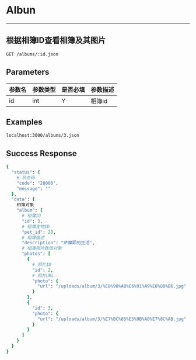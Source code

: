 # Albun
---
## 根据相簿ID查看相簿及其图片

```
GET /albums/:id.json
```

## Parameters

|参数名|参数类型|是否必填|参数描述|
|-----|--------|-------|--------|
|id|int|Y|相簿id|

## Examples
```
localhost:3000/albums/3.json

```

## Success Response
```ruby
{
  "status": {
    # 状态码
    "code": "20000",
    "message": ""
  },
  "data": {
    相簿对象
    "album": {
      # 相簿ID
      "id": 3,
      # 相簿宠物ID
      "pet_id": 20,
      # 相簿描述
      "description": "萨摩耶的生活",
      # 相簿相片数组对象
      "photos": [
        {
          # 照片ID
          "id": 2,
          # 照片URL
          "photo": {
            "url": "/uploads/album/3/%E8%90%A8%E6%91%A9%E8%80%B6.jpg"
          }
        },
        {
          "id": 3,
          "photo": {
            "url": "/uploads/album/3/%E7%BC%85%E5%9B%A0%E7%8C%AB.jpg"
          }
        }
      ]
    }
  }
}
```
